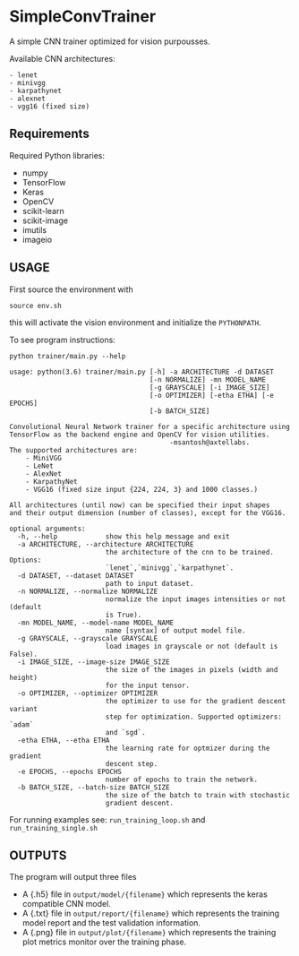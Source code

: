 # SimpleConvTrainer

A simple CNN trainer optimized for vision purpousses.

Available CNN architectures:
```
- lenet
- minivgg
- karpathynet
- alexnet
- vgg16 (fixed size)
```

## Requirements

Required Python libraries:
+ numpy
+ TensorFlow
+ Keras
+ OpenCV
+ scikit-learn
+ scikit-image
+ imutils
+ imageio

## USAGE
First source the environment with
```
source env.sh
```
this will activate the vision environment and
initialize the `PYTHONPATH`.

To see program instructions:
```
python trainer/main.py --help
````
```
usage: python(3.6) trainer/main.py [-h] -a ARCHITECTURE -d DATASET
                                   [-n NORMALIZE] -mn MODEL_NAME
                                   [-g GRAYSCALE] [-i IMAGE_SIZE]
                                   [-o OPTIMIZER] [-etha ETHA] [-e EPOCHS]
                                   [-b BATCH_SIZE]

Convolutional Neural Network trainer for a specific architecture using
TensorFlow as the backend engine and OpenCV for vision utilities.
                                        -msantosh@axtellabs.
The supported architectures are:
    - MiniVGG
    - LeNet
    - AlexNet
    - KarpathyNet
    - VGG16 (fixed size input {224, 224, 3} and 1000 classes.)

All architectures (until now) can be specified their input shapes
and their output dimension (number of classes), except for the VGG16.

optional arguments:
  -h, --help            show this help message and exit
  -a ARCHITECTURE, --architecture ARCHITECTURE
                        the architecture of the cnn to be trained. Options:
                        `lenet`,`minivgg`,`karpathynet`.
  -d DATASET, --dataset DATASET
                        path to input dataset.
  -n NORMALIZE, --normalize NORMALIZE
                        normalize the input images intensities or not (default
                        is True).
  -mn MODEL_NAME, --model-name MODEL_NAME
                        name [syntax] of output model file.
  -g GRAYSCALE, --grayscale GRAYSCALE
                        load images in grayscale or not (default is False).
  -i IMAGE_SIZE, --image-size IMAGE_SIZE
                        the size of the images in pixels (width and height)
                        for the input tensor.
  -o OPTIMIZER, --optimizer OPTIMIZER
                        the optimizer to use for the gradient descent variant
                        step for optimization. Supported optimizers: `adam`
                        and `sgd`.
  -etha ETHA, --etha ETHA
                        the learning rate for optmizer during the gradient
                        descent step.
  -e EPOCHS, --epochs EPOCHS
                        number of epochs to train the network.
  -b BATCH_SIZE, --batch-size BATCH_SIZE
                        the size of the batch to train with stochastic
                        gradient descent.
```

For running examples see: ```run_training_loop.sh``` and ```run_training_single.sh```

## OUTPUTS
The program will output three files
+ A {.h5} file in ```output/model/{filename}``` which represents the keras
compatible CNN model.
+ A {.txt} file in ```output/report/{filename}``` which represents the training model
report and the test validation information.
+ A {.png} file in ```output/plot/{filename}``` which represents the training plot
metrics monitor over the training phase.